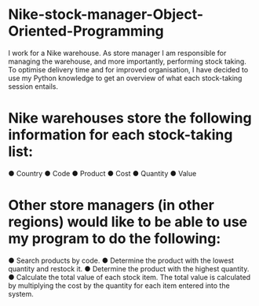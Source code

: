 # Nike-stock-manager-Object-Oriented-Programming
I work for a Nike warehouse. As store manager I am responsible for managing the warehouse, and more importantly, performing stock taking. To optimise delivery time and for improved organisation, I have decided to use my Python knowledge to get an overview of what each stock-taking session entails.

# Nike warehouses store the following information for each stock-taking list:
● Country ● Code
● Product ● Cost
● Quantity ● Value
# Other store managers (in other regions) would like to be able to use my program to do the following:
● Search products by code.
● Determine the product with the lowest quantity and restock it.
● Determine the product with the highest quantity.
● Calculate the total value of each stock item. The total value is calculated by
multiplying the cost by the quantity for each item entered into the system.
